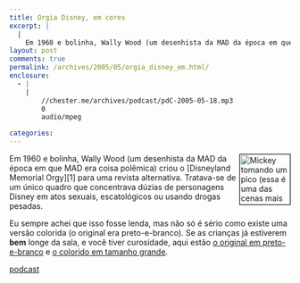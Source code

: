 ```yaml
---
title: Orgia Disney, em cores
excerpt: |
  |
    Em 1960 e bolinha, Wally Wood (um desenhista da MAD da época em que MAD era coisa polêmica) criou o Disneyland Memorial Orgy para uma revista alternativa. Tratava-se de um único quadro que concentrava dúzias de personagens Disney em...
layout: post
comments: true
permalink: /archives/2005/05/orgia_disney_em.html/
enclosure:
  - |
    |
        //chester.me/archives/podcast/pdC-2005-05-18.mp3
        0
        audio/mpeg

categories:
---
```

<img title="Mickey tomando um pico (essa é uma das cenas mais light)" src="//chester.me/archives/img/mickey.jpg" width="90" height="90" align="right" border="1" />
Em 1960 e bolinha, Wally Wood (um desenhista da MAD da época em que MAD era coisa polêmica) criou o [Disneyland Memorial Orgy][1] para uma revista alternativa. Tratava-se de um único quadro que concentrava dúzias de personagens Disney em atos sexuais, escatológicos ou usando drogas pesadas.

Eu sempre achei que isso fosse lenda, mas não só é sério como existe uma versão colorida (o original era preto-e-branco). Se as crianças já estiverem **bem** longe da sala, e você tiver curosidade, aqui estão [o original em preto-e-branco][2] e <a href="http://www.boingboing.net/images/wally\_wood.gif" target="_blank">o colorido em tamanho grande</a>.<div class=podcast>

[podcast][3]</div></p>

 [1]: http://en.wikipedia.org/wiki/The_Disneyland_Memorial_Orgy
 [2]: http://www.illegal-art.org/print/popups/orgy.html
 [3]: //chester.me/archives/podcast/pdC-2005-05-18.mp3
